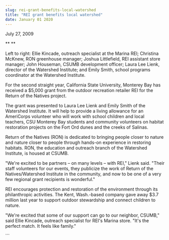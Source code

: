 ```yaml
---
slug: rei-grant-benefits-local-watershed
title: "REI grant benefits local watershed"
date: January 01 2020
---
```


 
<p>July 27, 2009</p>
<p></p>
<p>** **</p>
<p>
  Left to right: Ellie Kincade, outreach specialist at the Marina REI; Christina
  McKnew, RON greenhouse manager; Joshua Littlefield, REI assistant store
  manager; John Houseman, CSUMB development officer; Laura Lee Lienk, director
  of the Watershed Institute; and Emily Smith, school programs coordinator at
  the Watershed Institute.
</p>
<p></p>
<p>
  For the second straight year, California State University, Monterey Bay has
  received a $5,000 grant from the outdoor recreation retailer REI for the
  Return of the Natives project.
</p>
<p>
  The grant was presented to Laura Lee Lienk and Emily Smith of the Watershed
  Institute. It will help to provide a living allowance for an AmeriCorps
  volunteer who will work with school children and local teachers, CSU Monterey
  Bay students and community volunteers on habitat restoration projects on the
  Fort Ord dunes and the creeks of Salinas.
</p>
<p>
  Return of the Natives (RON) is dedicated to bringing people closer to nature
  and nature closer to people through hands-on experience in restoring habitats.
  RON, the education and outreach branch of the Watershed Institute, is housed
  at CSUMB.
</p>
<p>
  "We're excited to be partners – on many levels – with REI," Lienk said. "Their
  staff volunteers for our events, they publicize the work of Return of the
  Natives/Watershed Institute in the community, and now to be one of a very few
  regional grant recipients is wonderful."
</p>
<p>
  REI encourages protection and restoration of the environment through its
  philanthropic activities. The Kent, Wash.-based company gave away $3.7 million
  last year to support outdoor stewardship and connect children to nature.
</p>
<p>
  "We're excited that some of our support can go to our neighbor, CSUMB," said
  Ellie Kincade, outreach specialist for REI's Marina store. "It's the perfect
  match. It feels like family."
</p>
```
